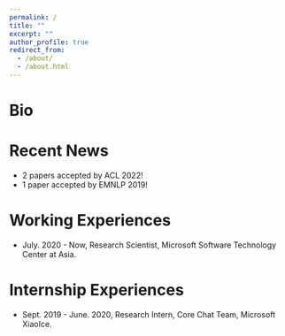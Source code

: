 ```yaml
---
permalink: /
title: ""
excerpt: ""
author_profile: true
redirect_from: 
  - /about/
  - /about.html
---
```


# Bio

# Recent News
* 2 papers accepted by ACL 2022!
* 1 paper accepted by EMNLP 2019!

# Working Experiences
* July. 2020 - Now, Research Scientist, Microsoft Software Technology Center at Asia.

# Internship Experiences
* Sept. 2019 - June. 2020, Research Intern, Core Chat Team, Microsoft XiaoIce.






